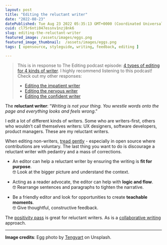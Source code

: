 ```yaml
---
layout: post
title: "Editing the reluctant writer"
date: "2022-08-23"
datePublished: Tue Aug 23 2022 05:35:13 GMT+0000 (Coordinated Universal Time)
cuid: cl75r6nti047essnv1nzj8nk6
slug: editing-the-reluctant-writer
featured_image: /assets/images/eggs.png
featured_image_thumbnail:  /assets/images/eggs.png
tags: [ opensource, styleguide, writing, feedback, editing ]

---
```


> This is in response to The Editing podcast episode: [4 types of editing for 4 kinds of  writer](https://theeditingpodcast.captivate.fm/episode/kinds-of-writer). I highly recommend listening to this podcast!   
> Check out my other responses:
> - [Editing the impatient writer](https://flicstar.com/editing-the-impatient-writer)
> - [Editing the nervous writer](https://flicstar.com/editing-the-nervous-writer)
> - [Editing the confident writer](https://flicstar.com/editing-the-confident-writer)

The **reluctant writer**: “*Writing is not your thing. You wrestle words onto the page and everything looks and feels wrong*.”

I edit a lot of different kinds of writers. Some who are writers-first, others who wouldn’t call themselves writers: UX designers, software developers, product managers. These are my reluctant writers.
 
When editing non-writers, [tread gently](https://flicstar.com/editing-open-source) - especially in open source where contributions are voluntary. The last thing you want to do is discourage a reluctant writer with pedantry and a mass of corrections.
 
* An editor can help a reluctant writer by ensuring the writing is **fit for purpose**.    
🤓 Look at the bigger picture and understand the context.
 
* Acting as a reader advocate, the editor can help with **logic and flow**.   
   🤓 Rearrange sentences and paragraphs to tighten the narrative.
  
* Be a friendly editor and look for opportunities to create **teachable moments**.   
   🤓  Give thoughtful, constructive feedback. 

The [positivity pass](https://openstrategypartners.com/blog/the-positivity-pass-and-why-we-do-it/) is great for reluctant writers. As is a [collaborative writing](https://flicstar.com/collaboration-in-tech-writing) approach.

---
 
**Image credits**: Egg photo by [Tengyart](https://unsplash.com/photos/_VkwiVNCNfo) on Unsplash.



